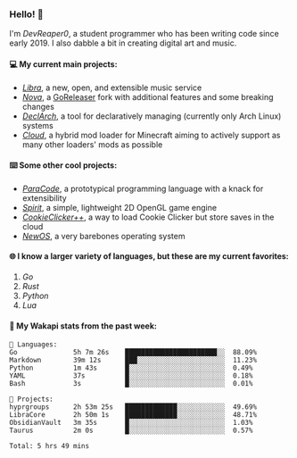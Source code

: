 ### Hello! 👋

I'm _DevReaper0_, a student programmer who has been writing code since early 2019. I also dabble a bit in creating digital art and music.

#### 💻 My current main projects:

-   _[Libra](https://github.com/LibraMusic)_, a new, open, and extensible music service
-   _[Nova](https://github.com/LibraMusic/Nova)_, a [GoReleaser](https://github.com/goreleaser/goreleaser) fork with additional features and some breaking changes
-   _[DeclArch](https://github.com/DevReaper0/declarch)_, a tool for declaratively managing (currently only Arch Linux) systems
-   _[Cloud](https://github.com/CloudLoaderMC/CloudLoader)_, a hybrid mod loader for Minecraft aiming to actively support as many other loaders' mods as possible

#### ⌨️ Some other cool projects:

-   _[ParaCode](https://github.com/ParaCodeLang/ParaCode)_, a prototypical programming language with a knack for extensibility
-   _[Spirit](https://gitlab.com/DevReaper0/SpiritEngine)_, a simple, lightweight 2D OpenGL game engine
-   _[CookieClicker++](https://github.com/DevReaper0/CookieClickerPlusPlus)_, a way to load Cookie Clicker but store saves in the cloud
-   _[NewOS](https://github.com/DevReaper0/NewOS)_, a very barebones operating system

#### 🌐 I know a larger variety of languages, but these are my current favorites:

1. _Go_
2. _Rust_
3. _Python_
4. _Lua_

#### 📡 My Wakapi stats from the past week:

```text
💾 Languages:
Go              5h 7m 26s    ███████████████████████░░  88.09%
Markdown        39m 12s      ███░░░░░░░░░░░░░░░░░░░░░░  11.23%
Python          1m 43s       █░░░░░░░░░░░░░░░░░░░░░░░░  0.49%
YAML            37s          █░░░░░░░░░░░░░░░░░░░░░░░░  0.18%
Bash            3s           █░░░░░░░░░░░░░░░░░░░░░░░░  0.01%

💼 Projects:
hyprgroups      2h 53m 25s   █████████████░░░░░░░░░░░░  49.69%
LibraCore       2h 50m 1s    █████████████░░░░░░░░░░░░  48.71%
ObsidianVault   3m 35s       █░░░░░░░░░░░░░░░░░░░░░░░░  1.03%
Taurus          2m 0s        █░░░░░░░░░░░░░░░░░░░░░░░░  0.57%

Total: 5 hrs 49 mins
```
